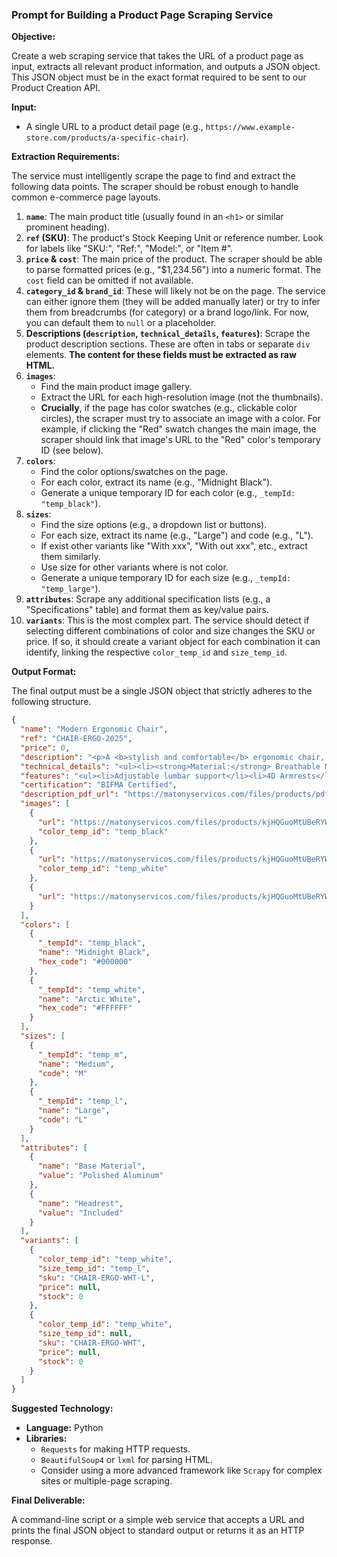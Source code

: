 ### **Prompt for Building a Product Page Scraping Service**

**Objective:**

Create a web scraping service that takes the URL of a product page as input, extracts all relevant product information, and outputs a JSON object. This JSON object must be in the exact format required to be sent to our Product Creation API.

**Input:**

*   A single URL to a product detail page (e.g., `https://www.example-store.com/products/a-specific-chair`).

**Extraction Requirements:**

The service must intelligently scrape the page to find and extract the following data points. The scraper should be robust enough to handle common e-commerce page layouts.

1.  **`name`**: The main product title (usually found in an `<h1>` or similar prominent heading).
2.  **`ref` (SKU)**: The product's Stock Keeping Unit or reference number. Look for labels like "SKU:", "Ref:", "Model:", or "Item #".
3.  **`price` & `cost`**: The main price of the product. The scraper should be able to parse formatted prices (e.g., "$1,234.56") into a numeric format. The `cost` field can be omitted if not available.
4.  **`category_id` & `brand_id`**: These will likely not be on the page. The service can either ignore them (they will be added manually later) or try to infer them from breadcrumbs (for category) or a brand logo/link. For now, you can default them to `null` or a placeholder.
5.  **Descriptions (`description`, `technical_details`, `features`)**: Scrape the product description sections. These are often in tabs or separate `div` elements. **The content for these fields must be extracted as raw HTML.**
6.  **`images`**:
    *   Find the main product image gallery.
    *   Extract the URL for each high-resolution image (not the thumbnails).
    *   **Crucially**, if the page has color swatches (e.g., clickable color circles), the scraper must try to associate an image with a color. For example, if clicking the "Red" swatch changes the main image, the scraper should link that image's URL to the "Red" color's temporary ID (see below).
7.  **`colors`**:
    *   Find the color options/swatches on the page.
    *   For each color, extract its name (e.g., "Midnight Black").
    *   Generate a unique temporary ID for each color (e.g., `_tempId: "temp_black"`).
8.  **`sizes`**:
    *   Find the size options (e.g., a dropdown list or buttons).
    *   For each size, extract its name (e.g., "Large") and code (e.g., "L").
    *   If exist other variants like "With xxx", "With out xxx", etc., extract them similarly.
    *   Use size for other variants where is not color.
    *   Generate a unique temporary ID for each size (e.g., `_tempId: "temp_large"`).
9.  **`attributes`**: Scrape any additional specification lists (e.g., a "Specifications" table) and format them as key/value pairs.
10. **`variants`**: This is the most complex part. The service should detect if selecting different combinations of color and size changes the SKU or price. If so, it should create a variant object for each combination it can identify, linking the respective `color_temp_id` and `size_temp_id`.

**Output Format:**

The final output must be a single JSON object that strictly adheres to the following structure.

```json
{
  "name": "Modern Ergonomic Chair",
  "ref": "CHAIR-ERGO-2025",
  "price": 0,
  "description": "<p>A <b>stylish and comfortable</b> ergonomic chair, perfect for long hours at the office or home.</p>",
  "technical_details": "<ul><li><strong>Material:</strong> Breathable Mesh, Aluminum Base</li><li><strong>Max Weight:</strong> 150kg</li></ul>",
  "features": "<ul><li>Adjustable lumbar support</li><li>4D Armrests</li><li>Tilt and lock mechanism</li></ul>",
  "certification": "BIFMA Certified",
  "description_pdf_url": "https://matonyservicos.com/files/products/pdfs/m4t3DXpTmt4Iss3VnSX7ROqxdPfeHnZP9utbdFTv.pdf",
  "images": [
    {
      "url": "https://matonyservicos.com/files/products/kjHQGuoMtUBeRYWVhzfUYlsX5fMsJXZPJrJenNxA.png",
      "color_temp_id": "temp_black"
    },
    {
      "url": "https://matonyservicos.com/files/products/kjHQGuoMtUBeRYWVhzfUYlsX5fMsJXZPJrJenNxA.png",
      "color_temp_id": "temp_white"
    },
    {
      "url": "https://matonyservicos.com/files/products/kjHQGuoMtUBeRYWVhzfUYlsX5fMsJXZPJrJenNxA.png"
    }
  ],
  "colors": [
    {
      "_tempId": "temp_black",
      "name": "Midnight Black",
      "hex_code": "#000000"
    },
    {
      "_tempId": "temp_white",
      "name": "Arctic White",
      "hex_code": "#FFFFFF"
    }
  ],
  "sizes": [
    {
      "_tempId": "temp_m",
      "name": "Medium",
      "code": "M"
    },
    {
      "_tempId": "temp_l",
      "name": "Large",
      "code": "L"
    }
  ],
  "attributes": [
    {
      "name": "Base Material",
      "value": "Polished Aluminum"
    },
    {
      "name": "Headrest",
      "value": "Included"
    }
  ],
  "variants": [
    {
      "color_temp_id": "temp_white",
      "size_temp_id": "temp_l",
      "sku": "CHAIR-ERGO-WHT-L",
      "price": null,
      "stock": 0
    },
    {
      "color_temp_id": "temp_white",
      "size_temp_id": null,
      "sku": "CHAIR-ERGO-WHT",
      "price": null,
      "stock": 0
    }
  ]
}
```

**Suggested Technology:**

*   **Language:** Python
*   **Libraries:**
    *   `Requests` for making HTTP requests.
    *   `BeautifulSoup4` or `lxml` for parsing HTML.
    *   Consider using a more advanced framework like `Scrapy` for complex sites or multiple-page scraping.

**Final Deliverable:**

A command-line script or a simple web service that accepts a URL and prints the final JSON object to standard output or returns it as an HTTP response.
